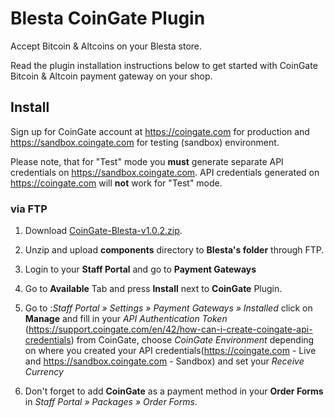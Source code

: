 # Blesta CoinGate Plugin

Accept Bitcoin & Altcoins on your Blesta store.

Read the plugin installation instructions below to get started with CoinGate Bitcoin & Altcoin payment gateway on your shop.

## Install

Sign up for CoinGate account at <https://coingate.com> for production and <https://sandbox.coingate.com> for testing (sandbox) environment.

Please note, that for "Test" mode you **must** generate separate API credentials on <https://sandbox.coingate.com>. API credentials generated on <https://coingate.com> will **not** work for "Test" mode.

### via FTP

1. Download [CoinGate-Blesta-v1.0.2.zip](https://github.com/coingate/blesta-plugin/archive/v1.0.2.zip).

2. Unzip and upload **components** directory to **Blesta's folder** through FTP.

3. Login to your **Staff Portal** and go to **Payment Gateways**

5. Go to **Available** Tab and press **Install** next to **CoinGate** Plugin.

6. Go to :*Staff Portal » Settings » Payment Gateways » Installed* click on **Manage** and fill in your *API Authentication Token* (https://support.coingate.com/en/42/how-can-i-create-coingate-api-credentials) from CoinGate, choose *CoinGate Environment* depending on where you created your API credentials(https://coingate.com - Live and https://sandbox.coingate.com - Sandbox) and set your *Receive Currency*

7. Don't forget to add **CoinGate** as a payment method in your **Order Forms** in *Staff Portal » Packages » Order Forms*.

